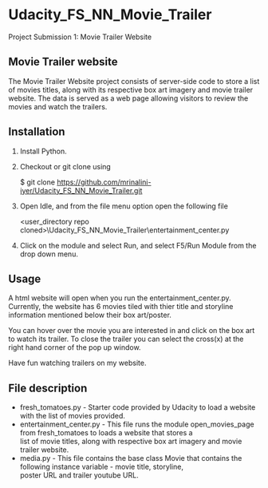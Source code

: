 # Udacity_FS_NN_Movie_Trailer
Project Submission 1: Movie Trailer Website

## Movie Trailer website

The Movie Trailer Website project consists of server-side code to store a list of movies titles, along with its respective box art imagery and movie trailer website. 
The data is served as a web page allowing visitors to review the movies and watch the trailers.


## Installation

1. Install Python.

2. Checkout or git clone using

   $ git clone https://github.com/mrinalini-iyer/Udacity_FS_NN_Movie_Trailer.git

3. Open Idle, and from the file menu option open the following file

   <user_directory repo cloned>\Udacity_FS_NN_Movie_Trailer\entertainment_center.py
   
4. Click on the module and select Run, and select F5/Run Module from the drop down menu.


## Usage

A html website will open when you run the entertainment_center.py.
Currently, the website has 6 movies tiled with thier title and storyline information mentioned below their box art/poster.

You can hover over the movie you are interested in and click on the box art to watch its trailer.
To close the trailer you can select the cross(x) at the right hand corner of the pop up window.

Have fun watching trailers on my website.

## File description

- fresh_tomatoes.py - Starter code provided by Udacity to load a website with the list of movies provided.
- entertainment_center.py - This file runs the module open_movies_page from fresh_tomatoes to loads a website that stores a    
  list of movie titles, along with respective box art imagery and movie trailer website.
- media.py - This file contains the base class Movie that contains the following instance variable - movie title, storyline,   
  poster URL and trailer youtube URL.
